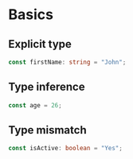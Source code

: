 # Basics

## Explicit type

```typescript
const firstName: string = "John";
```

## Type inference

```typescript
const age = 26;
```

## Type mismatch

```typescript
const isActive: boolean = "Yes";
```
